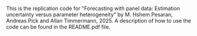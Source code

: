 This is the replication code for "Forecasting with panel data: Estimation uncertainty versus parameter heterogeneity" by M. Hshem Pesaran, Andreas Pick and Allan Timmermann, 2025.
A description of how to use the code can be found in the README.pdf file.
